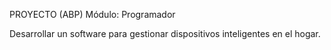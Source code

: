 PROYECTO (ABP)
Módulo: Programador

Desarrollar un software para gestionar dispositivos inteligentes en el hogar.

